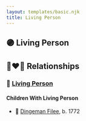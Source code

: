 ```yaml
---
layout: templates/basic.njk
title: Living Person
---
```

## 🟣 Living Person

## 👩‍❤️‍👨 Relationships

### 🔵 [Living Person](/people/3/39514400)

#### Children With Living Person
* 🔵 [Dingeman Filee](/people/1/19898025), b. 1772